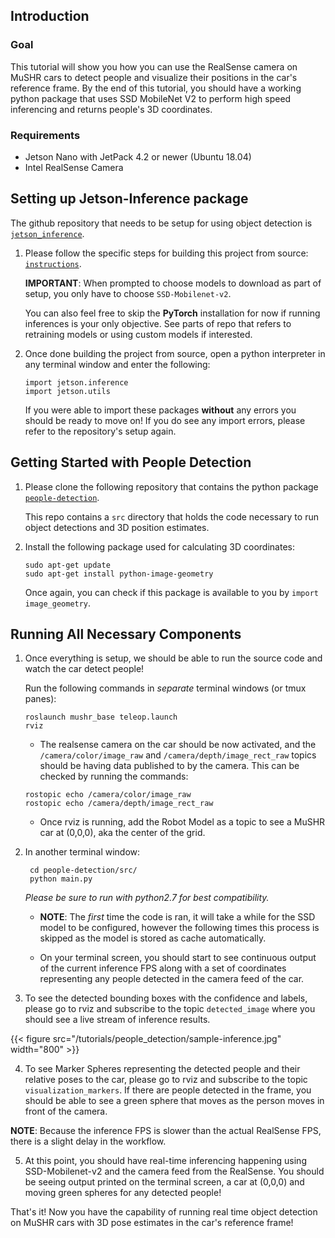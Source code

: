 ## Introduction

### Goal 

This tutorial will show you how you can use the RealSense camera on MuSHR cars to detect people and visualize their positions in the car's reference frame.
By the end of this tutorial, you should have a working python package that uses SSD MobileNet V2 to perform
high speed inferencing and returns people's 3D coordinates.

### Requirements

- Jetson Nano with JetPack 4.2 or newer (Ubuntu 18.04)
- Intel RealSense Camera

## Setting up Jetson-Inference package

The github repository that needs to be setup for using object detection is [`jetson_inference`](https://github.com/dusty-nv/jetson-inference).
1. Please follow the specific steps for building this project from source: [`instructions`](https://github.com/dusty-nv/jetson-inference/blob/master/docs/building-repo-2.md).
   
   **IMPORTANT**: When prompted to choose models to download as part of setup, you only have to choose `SSD-Mobilenet-v2`. 
   
   You can also feel free to skip the **PyTorch** installation for now if running inferences is your only objective.
   See parts of repo that refers to retraining models or using custom models if interested.
   
2. Once done building the project from source, open a python interpreter in any terminal window and enter the following:
    
    ```
    import jetson.inference
    import jetson.utils
    ```
   
   If you were able to import these packages **without** any errors you should be ready to move on! If you do see any import errors, please refer to the repository's setup again.
    
## Getting Started with People Detection

1. Please clone the following repository that contains the python package [`people-detection`](https://github.com/aditjha/people-detection).

    This repo contains a `src` directory that holds the code necessary to run object detections and 3D position estimates.

2. Install the following package used for calculating 3D coordinates:
    ```
    sudo apt-get update
    sudo apt-get install python-image-geometry
    ```
    Once again, you can check if this package is available to you by `import image_geometry`.
 
## Running All Necessary Components
1. Once everything is setup, we should be able to run the source code and watch the car detect people!

    Run the following commands in *separate* terminal windows (or tmux panes):
    ```
    roslaunch mushr_base teleop.launch
    rviz
    ```
    - The realsense camera on the car should be now activated, and the `/camera/color/image_raw` and 
    `/camera/depth/image_rect_raw` topics should be having data published to by the camera. This can be
    checked by running the commands:
    ```
    rostopic echo /camera/color/image_raw
    rostopic echo /camera/depth/image_rect_raw
   ```
    
    - Once rviz is running, add the Robot Model as a topic to see a MuSHR car at (0,0,0), aka the center of the grid.
    
2. In another terminal window:
    ```
     cd people-detection/src/
     python main.py
    ``` 
    *Please be sure to run with *python2.7* for best compatibility.*
    
    - **NOTE**: The *first* time the code is ran, it will take a while for the SSD model to be configured, however
the following times this process is skipped as the model is stored as cache automatically.

    - On your terminal screen, you should start to see continuous output of the current inference FPS along with a set of
coordinates representing any people detected in the camera feed of the car.
    
3. To see the detected bounding boxes with the confidence and labels, please go to rviz and subscribe
to the topic `detected_image` where you should see a live stream of inference results.

{{< figure src="/tutorials/people_detection/sample-inference.jpg" width="800" >}}

4. To see Marker Spheres representing the detected people and their relative poses to the car, please go to rviz
and subscribe to the topic `visualization_markers`. If there are people detected in the frame, you should
be able to see a green sphere that moves as the person moves in front of the camera. 

**NOTE**: Because the inference FPS is slower than the actual RealSense FPS, there is a slight delay in the workflow.

5. At this point, you should have real-time inferencing happening using SSD-Mobilenet-v2 and the camera feed from the RealSense.
You should be seeing output printed on the terminal screen, a car at (0,0,0) and moving green spheres for any detected people!

That's it! Now you have the capability of running real time object detection on MuSHR cars with 3D pose estimates in the 
car's reference frame! 
